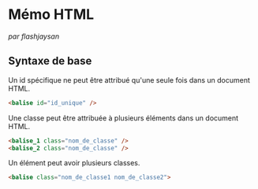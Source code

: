 # Mémo HTML

*par flashjaysan*

## Syntaxe de base

Un id spécifique ne peut être attribué qu'une seule fois dans un document HTML.

```html
<balise id="id_unique" />
```

Une classe peut être attribuée à plusieurs éléments dans un document HTML.

```html
<balise_1 class="nom_de_classe" />
<balise_2 class="nom_de_classe" />
```

Un élément peut avoir plusieurs classes.

```html
<balise class="nom_de_classe1 nom_de_classe2">
```


